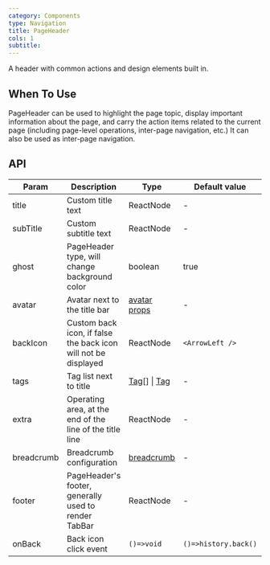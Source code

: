 ```yaml
---
category: Components
type: Navigation
title: PageHeader
cols: 1
subtitle:
---
```


A header with common actions and design elements built in.

## When To Use

PageHeader can be used to highlight the page topic, display important information about the page, and carry the action items related to the current page (including page-level operations, inter-page navigation, etc.) It can also be used as inter-page navigation.

## API

| Param | Description | Type | Default value | Version |
| --- | --- | --- | --- | --- |
| title | Custom title text | ReactNode | - |  |
| subTitle | Custom subtitle text | ReactNode | - |  |
| ghost | PageHeader type, will change background color | boolean | true |  |
| avatar | Avatar next to the title bar | [avatar props](/components/avatar/) | - |  |
| backIcon | Custom back icon, if false the back icon will not be displayed | ReactNode | `<ArrowLeft />` |  |
| tags | Tag list next to title | [Tag](https://ant.design/components/tag-cn/)[] \| [Tag](https://ant.design/components/tag-cn/) | - |  |
| extra | Operating area, at the end of the line of the title line | ReactNode | - |  |
| breadcrumb | Breadcrumb configuration | [breadcrumb](https://ant.design/components/breadcrumb-cn/) | - |  |
| footer | PageHeader's footer, generally used to render TabBar | ReactNode | - |  |
| onBack | Back icon click event | `()=>void` | `()=>history.back()` |  |
